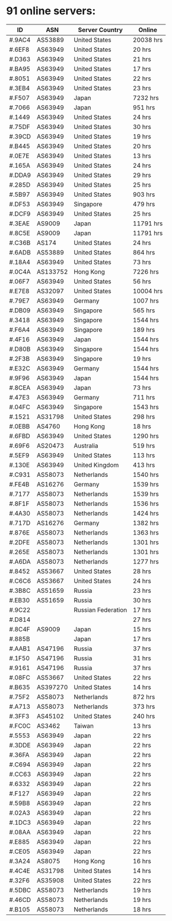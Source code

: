# 91 online servers:

| ID | ASN | Server Country | Online |
| ------ | ------ | ------ | ------ |
| #.9AC4 | AS53889 | United States | 20038 hrs |
| #.6EF8 | AS63949 | United States | 20 hrs |
| #.D363 | AS63949 | United States | 21 hrs |
| #.BA95 | AS63949 | United States | 17 hrs |
| #.8051 | AS63949 | United States | 22 hrs |
| #.3EB4 | AS63949 | United States | 23 hrs |
| #.F507 | AS63949 | Japan | 7232 hrs |
| #.7066 | AS63949 | Japan | 951 hrs |
| #.1449 | AS63949 | United States | 24 hrs |
| #.75DF | AS63949 | United States | 30 hrs |
| #.39CD | AS63949 | United States | 19 hrs |
| #.B445 | AS63949 | United States | 20 hrs |
| #.0E7E | AS63949 | United States | 13 hrs |
| #.165A | AS63949 | United States | 24 hrs |
| #.DDA9 | AS63949 | United States | 29 hrs |
| #.285D | AS63949 | United States | 25 hrs |
| #.5B97 | AS63949 | United States | 903 hrs |
| #.DF53 | AS63949 | Singapore | 479 hrs |
| #.DCF9 | AS63949 | United States | 25 hrs |
| #.3EAE | AS9009 | Japan | 11791 hrs |
| #.8C5E | AS9009 | Japan | 11791 hrs |
| #.C36B | AS174 | United States | 24 hrs |
| #.6ADB | AS53889 | United States | 864 hrs |
| #.18A4 | AS63949 | United States | 73 hrs |
| #.0C4A | AS133752 | Hong Kong | 7226 hrs |
| #.06F7 | AS63949 | United States | 56 hrs |
| #.E7E8 | AS32097 | United States | 10004 hrs |
| #.79E7 | AS63949 | Germany | 1007 hrs |
| #.DB09 | AS63949 | Singapore | 565 hrs |
| #.3418 | AS63949 | Singapore | 1544 hrs |
| #.F6A4 | AS63949 | Singapore | 189 hrs |
| #.4F16 | AS63949 | Japan | 1544 hrs |
| #.D80B | AS63949 | Singapore | 1544 hrs |
| #.2F3B | AS63949 | Singapore | 19 hrs |
| #.E32C | AS63949 | Germany | 1544 hrs |
| #.9F96 | AS63949 | Japan | 1544 hrs |
| #.8CEA | AS63949 | Japan | 73 hrs |
| #.47E3 | AS63949 | Germany | 711 hrs |
| #.04FC | AS63949 | Singapore | 1543 hrs |
| #.1521 | AS31798 | United States | 298 hrs |
| #.0EBB | AS4760 | Hong Kong | 18 hrs |
| #.6FBD | AS63949 | United States | 1290 hrs |
| #.69F6 | AS20473 | Australia | 519 hrs |
| #.5EF9 | AS63949 | United States | 113 hrs |
| #.130E | AS63949 | United Kingdom | 413 hrs |
| #.C931 | AS58073 | Netherlands | 1540 hrs |
| #.FE4B | AS16276 | Germany | 1539 hrs |
| #.7177 | AS58073 | Netherlands | 1539 hrs |
| #.8F1F | AS58073 | Netherlands | 1536 hrs |
| #.4A30 | AS58073 | Netherlands | 1424 hrs |
| #.717D | AS16276 | Germany | 1382 hrs |
| #.876E | AS58073 | Netherlands | 1363 hrs |
| #.2DFE | AS58073 | Netherlands | 1301 hrs |
| #.265E | AS58073 | Netherlands | 1301 hrs |
| #.A6DA | AS58073 | Netherlands | 1277 hrs |
| #.8452 | AS53667 | United States | 28 hrs |
| #.C6C6 | AS53667 | United States | 24 hrs |
| #.3B8C | AS51659 | Russia | 23 hrs |
| #.EB30 | AS51659 | Russia | 30 hrs |
| #.9C22 |  | Russian Federation | 17 hrs |
| #.D814 |  |  | 27 hrs |
| #.8C4F | AS9009 | Japan | 15 hrs |
| #.885B |  | Japan | 17 hrs |
| #.AAB1 | AS47196 | Russia | 37 hrs |
| #.1F50 | AS47196 | Russia | 31 hrs |
| #.9161 | AS47196 | Russia | 37 hrs |
| #.08FC | AS53667 | United States | 22 hrs |
| #.B635 | AS397270 | United States | 14 hrs |
| #.75F2 | AS58073 | Netherlands | 872 hrs |
| #.A713 | AS58073 | Netherlands | 373 hrs |
| #.3FF3 | AS45102 | United States | 240 hrs |
| #.FC0C | AS3462 | Taiwan | 13 hrs |
| #.5553 | AS63949 | Japan | 22 hrs |
| #.3DDE | AS63949 | Japan | 22 hrs |
| #.36FA | AS63949 | Japan | 22 hrs |
| #.C694 | AS63949 | Japan | 22 hrs |
| #.CC63 | AS63949 | Japan | 22 hrs |
| #.6332 | AS63949 | Japan | 22 hrs |
| #.F127 | AS63949 | Japan | 22 hrs |
| #.59B8 | AS63949 | Japan | 22 hrs |
| #.02A3 | AS63949 | Japan | 22 hrs |
| #.1DC3 | AS63949 | Japan | 22 hrs |
| #.08AA | AS63949 | Japan | 22 hrs |
| #.E885 | AS63949 | Japan | 22 hrs |
| #.CE05 | AS63949 | Japan | 22 hrs |
| #.3A24 | AS8075 | Hong Kong | 16 hrs |
| #.4C4E | AS31798 | United States | 14 hrs |
| #.32F6 | AS35908 | United States | 22 hrs |
| #.5DBC | AS58073 | Netherlands | 19 hrs |
| #.46CD | AS58073 | Netherlands | 19 hrs |
| #.B105 | AS58073 | Netherlands | 18 hrs |

